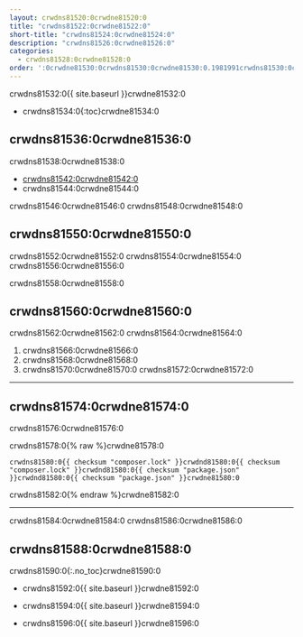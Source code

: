 ```yaml
---
layout: crwdns81520:0crwdne81520:0
title: "crwdns81522:0crwdne81522:0"
short-title: "crwdns81524:0crwdne81524:0"
description: "crwdns81526:0crwdne81526:0"
categories:
  - crwdns81528:0crwdne81528:0
order: ':0crwdne81530:0crwdns81530:0crwdne81530:0.1981991crwdns81530:0crwdne81530:0crwdns81530:0crwdne81530:0'
---
```

crwdns81532:0{{ site.baseurl }}crwdne81532:0

- crwdns81534:0{:toc}crwdne81534:0

## crwdns81536:0crwdne81536:0

crwdns81538:0crwdne81538:0

- <a href="crwdns81540:0crwdne81540:0" target="_blank">crwdns81542:0crwdne81542:0</a>
- crwdns81544:0crwdne81544:0

crwdns81546:0crwdne81546:0 crwdns81548:0crwdne81548:0

## crwdns81550:0crwdne81550:0

crwdns81552:0crwdne81552:0 crwdns81554:0crwdne81554:0 crwdns81556:0crwdne81556:0

crwdns81558:0crwdne81558:0

## crwdns81560:0crwdne81560:0

crwdns81562:0crwdne81562:0 crwdns81564:0crwdne81564:0

1. crwdns81566:0crwdne81566:0
2. crwdns81568:0crwdne81568:0
3. crwdns81570:0crwdne81570:0 crwdns81572:0crwdne81572:0

* * *

## crwdns81574:0crwdne81574:0

crwdns81576:0crwdne81576:0

crwdns81578:0{% raw %}crwdne81578:0

    crwdns81580:0{{ checksum "composer.lock" }}crwdnd81580:0{{ checksum "composer.lock" }}crwdnd81580:0{{ checksum "package.json" }}crwdnd81580:0{{ checksum "package.json" }}crwdne81580:0    
    

crwdns81582:0{% endraw %}crwdne81582:0

* * *

crwdns81584:0crwdne81584:0 crwdns81586:0crwdne81586:0

## crwdns81588:0crwdne81588:0

crwdns81590:0{:.no_toc}crwdne81590:0

- crwdns81592:0{{ site.baseurl }}crwdne81592:0

- crwdns81594:0{{ site.baseurl }}crwdne81594:0

- crwdns81596:0{{ site.baseurl }}crwdne81596:0